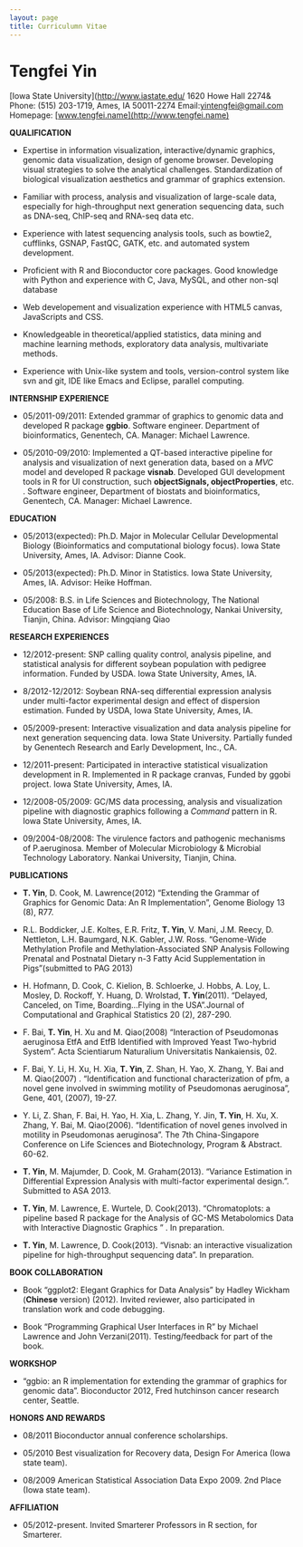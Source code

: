 ```yaml
---
layout: page
title: Curriculumn Vitae
---
```


# Tengfei Yin

[Iowa State University](http://www.iastate.edu/
1620 Howe Hall 2274& Phone: (515) 203-1719, Ames, IA 50011-2274
Email:[yintengfei@gmail.com](mailto:yintengfei@gmail.com)
Homepage: [www.tengfei.name](http://www.tengfei.name)

**QUALIFICATION**

-   Expertise in information visualization, interactive/dynamic
    graphics, genomic data visualization, design of genome browser.
    Developing visual strategies to solve the analytical challenges.
    Standardization of biological visualization aesthetics and grammar
    of graphics extension.

-   Familiar with process, analysis and visualization of large-scale
    data, especially for high-throughput next generation sequencing
    data, such as DNA-seq, ChIP-seq and RNA-seq data etc.

-   Experience with latest sequencing analysis tools, such as bowtie2,
    cufflinks, GSNAP, FastQC, GATK, etc. and automated system
    development.

-   Proficient with R and Bioconductor core packages. Good knowledge
    with Python and experience with C, Java, MySQL, and other non-sql
    database

-   Web developement and visualization experience with HTML5 canvas,
    JavaScripts and CSS.

-   Knowledgeable in theoretical/applied statistics, data mining and
    machine learning methods, exploratory data analysis, multivariate
    methods.

-   Experience with Unix-like system and tools, version-control system
    like svn and git, IDE like Emacs and Eclipse, parallel computing.

**INTERNSHIP EXPERIENCE**

-   05/2011-09/2011: Extended grammar of graphics to genomic data and
    developed R package **ggbio**. Software engineer. Department of
    bioinformatics, Genentech, CA. Manager: Michael Lawrence.

-   05/2010-09/2010: Implemented a QT-based interactive pipeline for
    analysis and visualization of next generation data, based on a *MVC*
    model and developed R package **visnab**. Developed GUI development
    tools in R for UI construction, such **objectSignals,
    objectProperties**, etc. . Software engineer, Department of biostats
    and bioinformatics, Genentech, CA. Manager: Michael Lawrence.

**EDUCATION**

-   05/2013(expected): Ph.D. Major in Molecular Cellular Developmental
    Biology (Bioinformatics and computational biology focus). Iowa State
    University, Ames, IA. Advisor: Dianne Cook.

-   05/2013(expected): Ph.D. Minor in Statistics. Iowa State University,
    Ames, IA. Advisor: Heike Hoffman.

-   05/2008: B.S. in Life Sciences and Biotechnology, The National
    Education Base of Life Science and Biotechnology, Nankai University,
    Tianjin, China. Advisor: Mingqiang Qiao

**RESEARCH EXPERIENCES**

-   12/2012-present: SNP calling quality control, analysis pipeline, and
    statistical analysis for different soybean population with pedigree
    information. Funded by USDA. Iowa State University, Ames, IA.

-   8/2012-12/2012: Soybean RNA-seq differential expression analysis
    under multi-factor experimental design and effect of dispersion
    estimation. Funded by USDA, Iowa State University, Ames, IA.

-   05/2009-present: Interactive visualization and data analysis
    pipeline for next generation sequencing data. Iowa State University.
    Partially funded by Genentech Research and Early Development, Inc.,
    CA.

-   12/2011-present: Participated in interactive statistical
    visualization development in R. Implemented in R package cranvas,
    Funded by ggobi project. Iowa State University, Ames, IA.

-   12/2008-05/2009: GC/MS data processing, analysis and visualization
    pipeline with diagnostic graphics following a *Command* pattern in
    R. Iowa State University, Ames, IA.

-   09/2004-08/2008: The virulence factors and pathogenic mechanisms of
    P.aeruginosa. Member of Molecular Microbiology & Microbial
    Technology Laboratory. Nankai University, Tianjin, China.

**PUBLICATIONS**

-   **T. Yin**, D. Cook, M. Lawrence(2012) “Extending the Grammar of
    Graphics for Genomic Data: An R Implementation”, Genome Biology 13
    (8), R77.

-   R.L. Boddicker, J.E. Koltes, E.R. Fritz, **T. Yin**, V. Mani, J.M.
    Reecy, D. Nettleton, L.H. Baumgard, N.K. Gabler, J.W. Ross.
    “Genome-Wide Methylation Profile and Methylation-Associated SNP
    Analysis Following Prenatal and Postnatal Dietary n-3 Fatty Acid
    Supplementation in Pigs”(submitted to PAG 2013)

-   H. Hofmann, D. Cook, C. Kielion, B. Schloerke, J. Hobbs, A. Loy, L.
    Mosley, D. Rockoff, Y. Huang, D. Wrolstad, **T. Yin**(2011).
    “Delayed, Canceled, on Time, Boarding…Flying in the USA”.Journal of
    Computational and Graphical Statistics 20 (2), 287-290.

-   F. Bai, **T. Yin**, H. Xu and M. Qiao(2008) “Interaction of
    Pseudomonas aeruginosa EtfA and EtfB Identified with Improved Yeast
    Two-hybrid System”. Acta Scientiarum Naturalium Universitatis
    Nankaiensis, 02.

-   F. Bai, Y. Li, H. Xu, H. Xia, **T. Yin**, Z. Shan, H. Yao, X. Zhang,
    Y. Bai and M. Qiao(2007) . “Identification and functional
    characterization of pfm, a novel gene involved in swimming motility
    of Pseudomonas aeruginosa”, Gene, 401, (2007), 19-27.

-   Y. Li, Z. Shan, F. Bai, H. Yao, H. Xia, L. Zhang, Y. Jin, **T.
    Yin**, H. Xu, X. Zhang, Y. Bai, M. Qiao(2006). “Identification of
    novel genes involved in motility in Pseudomonas aeruginosa”. The 7th
    China-Singapore Conference on Life Sciences and Biotechnology,
    Program & Abstract. 60-62.

-   **T. Yin**, M. Majumder, D. Cook, M. Graham(2013). “Variance
    Estimation in Differential Expression Analysis with multi-factor
    experimental design.”. Submitted to ASA 2013.

-   **T. Yin**, M. Lawrence, E. Wurtele, D. Cook(2013). “Chromatoplots:
    a pipeline based R package for the Analysis of GC-MS Metabolomics
    Data with Interactive Diagnostic Graphics ” . In preparation.

-   **T. Yin**, M. Lawrence, D. Cook(2013). “Visnab: an interactive
    visualization pipeline for high-throughput sequencing data”. In
    preparation.

**BOOK COLLABORATION**

-   Book “ggplot2: Elegant Graphics for Data Analysis” by Hadley Wickham
    (**Chinese** version) (2012). Invited reviewer, also participated in
    translation work and code debugging.

-   Book “Programming Graphical User Interfaces in R” by Michael
    Lawrence and John Verzani(2011). Testing/feedback for part of the
    book.

**WORKSHOP**

-   “ggbio: an R implementation for extending the grammar of graphics
    for genomic data”. Bioconductor 2012, Fred hutchinson cancer
    research center, Seattle.

**HONORS AND REWARDS**

-   08/2011 Bioconductor annual conference scholarships.

-   05/2010 Best visualization for Recovery data, Design For America
    (Iowa state team).

-   08/2009 American Statistical Association Data Expo 2009. 2nd Place
    (Iowa state team).

**AFFILIATION**

-   05/2012-present. Invited Smarterer Professors in R section, for
    Smarterer.

